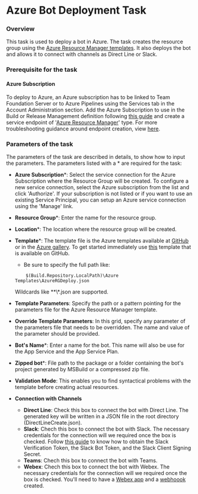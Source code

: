 # Azure Bot Deployment Task

### Overview

This task is used to deploy a bot in Azure. The task creates the resource group using the [Azure Resource Manager templates](https://azure.microsoft.com/en-in/documentation/articles/resource-group-template-deploy/). It also deploys the bot and allows it to connect with channels as Direct Line or Slack.

### Prerequisite for the task

#### Azure Subscription

To deploy to Azure, an Azure subscription has to be linked to Team Foundation Server or to Azure Pipelines using the Services tab in the Account Administration section.
Add the Azure Subscription to use in the Build or Release Management definition following [this guide](https://docs.microsoft.com/en-us/azure/devops/pipelines/library/service-endpoints?view=azure-devops&tabs=yaml) and create a service endpoint of '[Azure Resource Manager](https://docs.microsoft.com/en-us/azure/devops/pipelines/library/service-endpoints?view=azure-devops&tabs=yaml#sep-azure-rm)' type. For more troubleshooting guidance around endpoint creation, view [here](https://www.visualstudio.com/en-us/docs/build/actions/azure-rm-endpoint).

### Parameters of the task

The parameters of the task are described in details, to show how to input the parameters. The parameters listed with a \* are required for the task:

 * **Azure Subscription**\*: Select the service connection for the Azure Subscription where the Resource Group will be created. To configure a new service connection, select the Azure subscription from the list and click 'Authorize'. If your subscription is not listed or if you want to use an existing Service Principal, you can setup an Azure service connection using the 'Manage' link.
 
 * **Resource Group**\*: Enter the name for the resource group.
 
 * **Location**\*: The location where the resource group will be created.

 * **Template**\*: The template file is the Azure templates available at [GitHub](https://github.com/Azure/azure-quickstart-templates) or in the [Azure gallery](https://azure.microsoft.com/en-in/documentation/articles/powershell-azure-resource-manager/). To get started immediately use [this](https://aka.ms/sampletemplate) template that is available on GitHub. 
	- Be sure to specify the full path like:
    ```
        $(Build.Repository.LocalPath)\Azure Templates\AzureRGDeploy.json
    ```
    Wildcards like \*\*\\\*.json are supported.

 * **Template Parameters**: Specify the path or a pattern pointing for the parameters file for the Azure Resource Manager template.

 * **Override Template Parameters**: In this grid, specify any parameter of the parameters file that needs to be overridden. The name and value of the parameter should be provided.

 * **Bot's Name**\*: Enter a name for the bot. This name will also be use for the App Service and the App Service Plan.

 * **Zipped bot**\*: File path to the package or a folder containing the bot's project generated by MSBuild or a compressed zip file.

 * **Validation Mode**: This enables you to find syntactical problems with the template before creating actual resources. 

 * **Connection with Channels**
    - **Direct Line**: Check this box to connect the bot with Direct Line. The generated key will be written in a JSON file in the root directory (DirectLineCreate.json).
    - **Slack**: Chech this box to connect the bot with Slack. The necessary credentials for the connection will we required once the box is checked. Follow [this guide](https://docs.microsoft.com/en-us/azure/bot-service/bot-service-channel-connect-slack?view=azure-bot-service-4.0) to know how to obtain the Slack Verification Token, the Slack Bot Token, and the Slack Client Signing Secret.
    - **Teams**: Chech this box to connect the bot with Teams.
    - **Webex**: Chech this box to connect the bot with Webex. The necessary credentials for the connection will we required once the box is checked. You'll need to have a [Webex app](https://developer.webex.com) and a [webhoook](https://developer.webex.com/docs/api/v1/webhooks) created. 